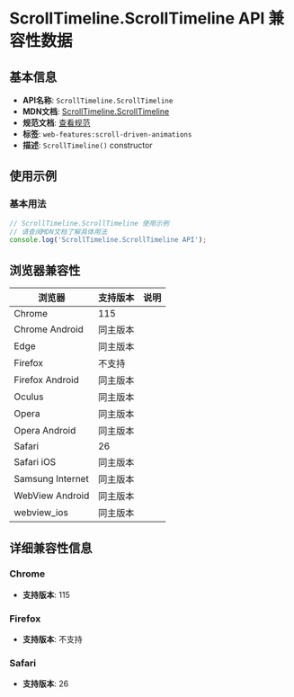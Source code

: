 # ScrollTimeline.ScrollTimeline API 兼容性数据

## 基本信息

- **API名称**: `ScrollTimeline.ScrollTimeline`
- **MDN文档**: [ScrollTimeline.ScrollTimeline](https://developer.mozilla.org/docs/Web/API/ScrollTimeline/ScrollTimeline)
- **规范文档**: [查看规范](https://drafts.csswg.org/scroll-animations/#dom-scrolltimeline-scrolltimeline)
- **标签**: `web-features:scroll-driven-animations`
- **描述**: `ScrollTimeline()` constructor

## 使用示例

### 基本用法

```javascript
// ScrollTimeline.ScrollTimeline 使用示例
// 请查阅MDN文档了解具体用法
console.log('ScrollTimeline.ScrollTimeline API');
```

## 浏览器兼容性

| 浏览器 | 支持版本 | 说明 |
|--------|----------|------|
| Chrome | 115 |  |
| Chrome Android | 同主版本 |  |
| Edge | 同主版本 |  |
| Firefox | 不支持 |  |
| Firefox Android | 同主版本 |  |
| Oculus | 同主版本 |  |
| Opera | 同主版本 |  |
| Opera Android | 同主版本 |  |
| Safari | 26 |  |
| Safari iOS | 同主版本 |  |
| Samsung Internet | 同主版本 |  |
| WebView Android | 同主版本 |  |
| webview_ios | 同主版本 |  |

## 详细兼容性信息

### Chrome

- **支持版本**: 115

### Firefox

- **支持版本**: 不支持

### Safari

- **支持版本**: 26


